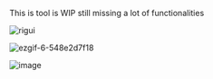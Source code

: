 This is tool is WIP
still missing a lot of functionalities

![rigui](https://github.com/M01001010/RiggingUI/assets/53808048/daed3b80-7275-4dfa-898b-bc92aa613478)

![ezgif-6-548e2d7f18](https://github.com/M01001010/RiggingUI/assets/53808048/32a0861c-15b3-4f38-b899-f6df9f924df3)

![image](https://github.com/M01001010/RiggingUI/assets/53808048/05b4f2b0-cbc0-42c5-92cf-8b04f98eece6)
